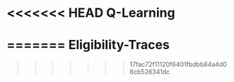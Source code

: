 <<<<<<< HEAD
Q-Learning
==========
=======
Eligibility-Traces
==================
>>>>>>> 17fac72f11120f6401fbdbb84a4d06cb526341dc
